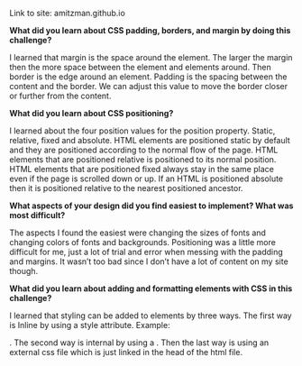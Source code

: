 Link to site: amitzman.github.io

**What did you learn about CSS padding, borders, and margin by doing this challenge?**

I learned that margin is the space around the element.  The larger the margin then the more space between the element and elements around.  Then border is the edge around an element.  Padding is the spacing between the content and the border.  We can adjust this value to move the border closer or further from the content.


**What did you learn about CSS positioning?**

I learned about the four position values for the position property.  Static, relative, fixed and absolute. HTML elements are positioned static by default and they are positioned according to the normal flow of the page.  HTML elements that are positioned relative is positioned to its normal position.  HTML elements that are positioned fixed always stay in the same place even if the page is scrolled down or up.  If an HTML is positioned absolute then it is positioned relative to the nearest positioned ancestor.

**What aspects of your design did you find easiest to implement? What was most difficult?**

The aspects I found the easiest were changing the sizes of fonts and changing colors of fonts and backgrounds.  Positioning was a little more difficult for me, just a lot of trial and error when messing with the padding and margins.  It wasn’t too bad since I don’t have a lot of content on my site though.

**What did you learn about adding and formatting elements with CSS in this challenge?**

I learned that styling can be added to elements by three ways.  The first way is Inline by using a style attribute.  Example: <p style= “color:blue;”>.  The second way is internal by using a <style> element in the head section.  <style> p {color:blue;} </style>.  Then the last way is using an external css file which is just linked in the head of the html file.